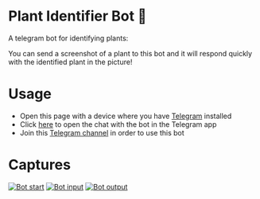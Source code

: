 # Plant Identifier Bot 🌵
A telegram bot for identifying plants:

You can send a screenshot of a plant to this bot and it will respond quickly with the identified plant in the picture! 

# Usage
* Open this page with a device where you have [Telegram](https://telegram.org) installed
* Click [here](https://t.me/plantIdentifyBot) to open the chat with the bot in the Telegram app
* Join this [Telegram channel](https://t.me/botsbyamit) in order to use this bot

# Captures
[![Bot start](https://i.imgur.com/67dX2lv.jpg)](https://i.imgur.com/67dX2lv.jpg)
[![Bot input](https://i.imgur.com/WXFmouR.jpg)](https://i.imgur.com/WXFmouR.jpg)
[![Bot output](https://i.imgur.com/8Nzwecf.jpg)](https://i.imgur.com/8Nzwecf.jpg)
